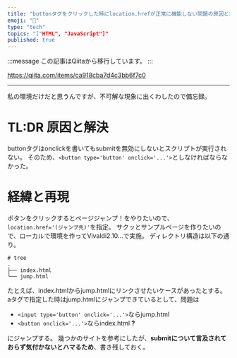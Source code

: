 ```yaml
---
title: "buttonタグをクリックした時にlocation.hrefが正常に機能しない問題の原因と解決"
emoji: "📝"
type: "tech"
topics: "["HTML", "JavaScript"]"
published: true
---
```


:::message
この記事はQiitaから移行しています。
:::

https://qiita.com/items/ca918cba7d4c3bb6f7c0

---

私の環境だけだと思うんですが、不可解な現象に出くわしたので備忘録。

# TL:DR 原因と解決
buttonタグはonclickを書いてもsubmitを無効にしないとスクリプトが実行されない。
そのため、`<button type='button' onclick='...'>`としなければならなかった。

# 経緯と再現
ボタンをクリックするとページジャンプ！をやりたいので、
`location.href='(ジャンプ先)'`を指定。
サクッとサンプルページを作りたいので、ローカルで環境を作ってVivaldi2.10...で実施。
ディレクトリ構造は以下の通り。

```
# tree
.
├── index.html
└── jump.html
```

たとえば、index.htmlからjump.htmlにリンクさせたいケースがあったとする。
aタグで指定した時はjump.htmlにジャンプできているとして、問題は

- `<input type='button' onclick='...'>`ならjump.html
- `<button onclick='...'>`ならindex.html **?**

にジャンプする。
幾つかのサイトを参考にしたが、**submitについて言及されておらず気付かないとハマるため**、書き残しておく。

